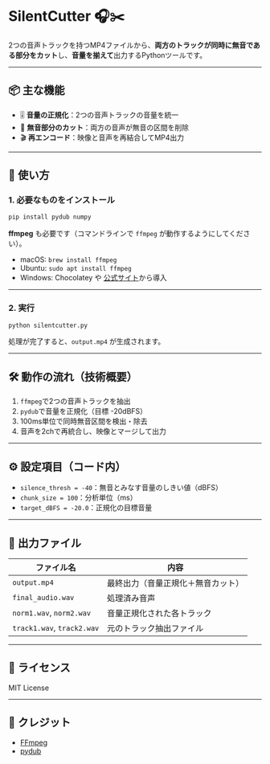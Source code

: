 
# SilentCutter 🎧✂️
2つの音声トラックを持つMP4ファイルから、**両方のトラックが同時に無音である部分をカット**し、**音量を揃えて**出力するPythonツールです。

---

## 📦 主な機能

- 🎚️ **音量の正規化**：2つの音声トラックの音量を統一
- 🤫 **無音部分のカット**：両方の音声が無音の区間を削除
- 🎬 **再エンコード**：映像と音声を再結合してMP4出力

---

## 🚀 使い方

### 1. 必要なものをインストール

```bash
pip install pydub numpy
```

**ffmpeg** も必要です（コマンドラインで `ffmpeg` が動作するようにしてください）。

- macOS: `brew install ffmpeg`
- Ubuntu: `sudo apt install ffmpeg`
- Windows: Chocolatey や [公式サイト](https://ffmpeg.org/)から導入

---

### 2. 実行

```bash
python silentcutter.py
```

処理が完了すると、`output.mp4` が生成されます。

---

## 🛠️ 動作の流れ（技術概要）

1. `ffmpeg`で2つの音声トラックを抽出
2. `pydub`で音量を正規化（目標 -20dBFS）
3. 100ms単位で同時無音区間を検出・除去
4. 音声を2chで再統合し、映像とマージして出力

---

## ⚙️ 設定項目（コード内）

- `silence_thresh = -40`：無音とみなす音量のしきい値（dBFS）
- `chunk_size = 100`：分析単位（ms）
- `target_dBFS = -20.0`：正規化の目標音量

---

## 📁 出力ファイル

| ファイル名 | 内容 |
|------------|------|
| `output.mp4` | 最終出力（音量正規化＋無音カット） |
| `final_audio.wav` | 処理済み音声 |
| `norm1.wav`, `norm2.wav` | 音量正規化された各トラック |
| `track1.wav`, `track2.wav` | 元のトラック抽出ファイル |

---

## 📝 ライセンス

MIT License

---

## 🙏 クレジット

- [FFmpeg](https://ffmpeg.org/)
- [pydub](https://github.com/jiaaro/pydub)
